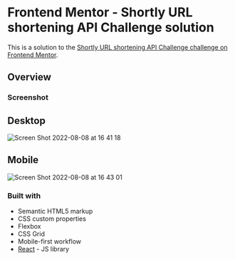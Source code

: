 # Frontend Mentor - Shortly URL shortening API Challenge solution

This is a solution to the [Shortly URL shortening API Challenge challenge on Frontend Mentor](https://www.frontendmentor.io/challenges/url-shortening-api-landing-page-2ce3ob-G).

## Overview

### Screenshot

## Desktop
![Screen Shot 2022-08-08 at 16 41 18](https://user-images.githubusercontent.com/25332391/183510685-3a70170b-fb31-400f-a9e1-a06f61a9d041.png)

## Mobile
![Screen Shot 2022-08-08 at 16 43 01](https://user-images.githubusercontent.com/25332391/183510811-6cd3bd92-5129-479e-b110-c5f272c1e7ff.png)


### Built with

- Semantic HTML5 markup
- CSS custom properties
- Flexbox
- CSS Grid
- Mobile-first workflow
- [React](https://reactjs.org/) - JS library
